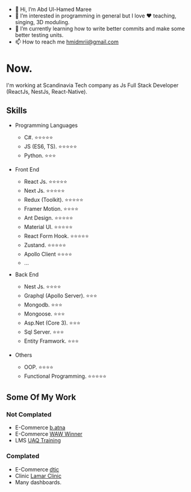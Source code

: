 - 👋 Hi, I’m Abd Ul-Hamed Maree
- 👀 I’m interested in programming in general but I love ❤️ teaching, singing, 3D moduling.
- 🌱 I’m currently learning how to write better commits and make some better testing units.
- 📫 How to reach me <hmidmrii@gmail.com>

# Now.

I'm working at Scandinavia Tech company as Js Full Stack Developer (ReactJs, NestJs, React-Native).

## Skills
- Programming Languages
  - C#. ⭐⭐⭐⭐⭐
  - JS (ES6, TS). ⭐⭐⭐⭐⭐
  - Python. ⭐⭐⭐

- Front End
  - React Js. ⭐⭐⭐⭐⭐
  - Next Js. ⭐⭐⭐⭐⭐
  - Redux (Toolkit). ⭐⭐⭐⭐⭐
  - Framer Motion. ⭐⭐⭐⭐
  - Ant Design. ⭐⭐⭐⭐⭐
  - Material UI. ⭐⭐⭐⭐⭐
  - React Form Hook. ⭐⭐⭐⭐⭐
  - Zustand. ⭐⭐⭐⭐⭐
  - Apollo Client ⭐⭐⭐⭐
  - ...
  
- Back End
  - Nest Js. ⭐⭐⭐⭐
  - Graphql (Apollo Server). ⭐⭐⭐
  - Mongodb. ⭐⭐⭐
  - Mongoose. ⭐⭐⭐
  - Asp.Net (Core 3). ⭐⭐⭐
  - Sql Server. ⭐⭐⭐
  - Entity Framwork. ⭐⭐⭐
  
- Others
  - OOP. ⭐⭐⭐⭐
  - Functional Programming. ⭐⭐⭐⭐⭐

## Some Of My Work

### Not Complated
- E-Commerce [b.atna](https://demo.cubeta.io)
- E-Commerce [WAW Winner](https://demo.wawwinner.ae/test)
- LMS [UAQ Training](http://lms.its.ae)

### Complated
- E-Commerce [dtic](https://next.dtic.co)
- Clinic [Lamar Clinic](https://lamar-clinic.com)
- Many dashboards.
